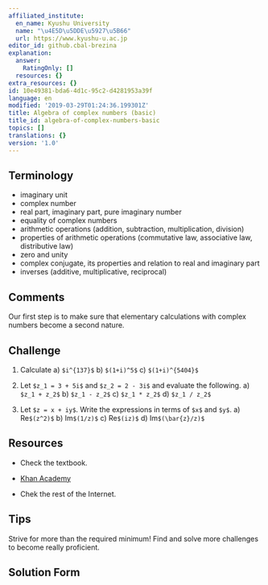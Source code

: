 ```yaml
---
affiliated_institute:
  en_name: Kyushu University
  name: "\u4E5D\u5DDE\u5927\u5B66"
  url: https://www.kyushu-u.ac.jp
editor_id: github.cbal-brezina
explanation:
  answer:
    RatingOnly: []
  resources: {}
extra_resources: {}
id: 10e49381-bda6-4d1c-95c2-d4281953a39f
language: en
modified: '2019-03-29T01:24:36.199301Z'
title: Algebra of complex numbers (basic)
title_id: algebra-of-complex-numbers-basic
topics: []
translations: {}
version: '1.0'
---
```


## Terminology 
- imaginary unit
- complex number
- real part, imaginary part, pure imaginary number
- equality of complex numbers
- arithmetic operations (addition, subtraction, multiplication, division)
- properties of arithmetic operations (commutative law, associative law, distributive law)
- zero and unity
- complex conjugate, its properties and relation to real and imaginary part
- inverses (additive, multiplicative, reciprocal)

## Comments

Our first step is to make sure that elementary calculations with complex numbers become a second nature.  

## Challenge



1.  Calculate
    a) `$i^{137}$`
    b) `$(1+i)^5$`
    c) `$(1+i)^{5404}$`

2. Let `$z_1 = 3 + 5i$` and `$z_2 = 2 - 3i$` and evaluate the following.
   a)  `$z_1 + z_2$`
   b) `$z_1 - z_2$`
   c) `$z_1 * z_2$`
   d) `$z_1 / z_2$`

3. Let `$z = x + iy$`. Write the expressions in terms of `$x$` and `$y$`.
   a) Re`$(z^2)$`
   b) Im`$(1/z)$`
   c) Re`$(iz)$`
   d) Im`$(\bar{z}/z)$`



## Resources

- Check the textbook.

- [Khan Academy](https://www.khanacademy.org/math/precalculus/imaginary-and-complex-numbers)

- Chek the rest of the Internet.


## Tips

Strive for more than the required minimum! Find and solve more challenges to become really proficient.

## Solution Form




